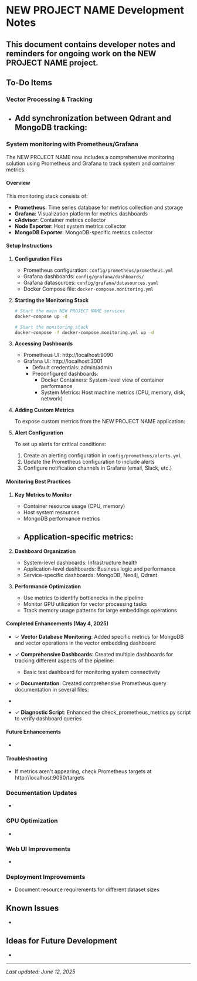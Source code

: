 # NEW PROJECT NAME Development Notes

## This document contains developer notes and reminders for ongoing work on the NEW PROJECT NAME project.

## To-Do Items

### Vector Processing & Tracking

- Add synchronization between Qdrant and MongoDB tracking:
  - 

### System monitoring with Prometheus/Grafana
The NEW PROJECT NAME now includes a comprehensive monitoring solution using Prometheus and Grafana to track system and container metrics.

#### Overview

This monitoring stack consists of:
- **Prometheus**: Time series database for metrics collection and storage
- **Grafana**: Visualization platform for metrics dashboards
- **cAdvisor**: Container metrics collector
- **Node Exporter**: Host system metrics collector
- **MongoDB Exporter**: MongoDB-specific metrics collector

#### Setup Instructions

1. **Configuration Files**
   - Prometheus configuration: `config/prometheus/prometheus.yml`
   - Grafana dashboards: `config/grafana/dashboards/`
   - Grafana datasources: `config/grafana/datasources.yaml`
   - Docker Compose file: `docker-compose.monitoring.yml`

2. **Starting the Monitoring Stack**
   ```bash
   # Start the main NEW PROJECT NAME services
   docker-compose up -d
   
   # Start the monitoring stack
   docker-compose -f docker-compose.monitoring.yml up -d
   ```

3. **Accessing Dashboards**
   - Prometheus UI: http://localhost:9090
   - Grafana UI: http://localhost:3001
     - Default credentials: admin/admin
     - Preconfigured dashboards:
       - Docker Containers: System-level view of container performance
       - System Metrics: Host machine metrics (CPU, memory, disk, network)

4. **Adding Custom Metrics**
   
   To expose custom metrics from the NEW PROJECT NAME application:
   

5. **Alert Configuration**
   
   To set up alerts for critical conditions:
   
   1. Create an alerting configuration in `config/prometheus/alerts.yml`
   2. Update the Prometheus configuration to include alerts
   3. Configure notification channels in Grafana (email, Slack, etc.)

#### Monitoring Best Practices

1. **Key Metrics to Monitor**
   - Container resource usage (CPU, memory)
   - Host system resources
   - MongoDB performance metrics
   - Application-specific metrics:
     - 

2. **Dashboard Organization**
   - System-level dashboards: Infrastructure health
   - Application-level dashboards: Business logic and performance
   - Service-specific dashboards: MongoDB, Neo4j, Qdrant

3. **Performance Optimization**
   - Use metrics to identify bottlenecks in the pipeline
   - Monitor GPU utilization for vector processing tasks
   - Track memory usage patterns for large embeddings operations

#### Completed Enhancements (May 4, 2025)

- ✓ **Vector Database Monitoring**: Added specific metrics for MongoDB and vector operations in the vector embedding dashboard
- ✓ **Comprehensive Dashboards**: Created multiple dashboards for tracking different aspects of the pipeline:
  - Basic test dashboard for monitoring system connectivity

- ✓ **Documentation**: Created comprehensive Prometheus query documentation in several files:
- 
- ✓ **Diagnostic Script**: Enhanced the check_prometheus_metrics.py script to verify dashboard queries

#### Future Enhancements
- 

#### Troubleshooting
- If metrics aren't appearing, check Prometheus targets at http://localhost:9090/targets


### Documentation Updates
- 

### GPU Optimization

- 
### Web UI Improvements
- 

### Deployment Improvements
- Document resource requirements for different dataset sizes

## Known Issues
- 

## Ideas for Future Development
- 

---

*Last updated: June 12, 2025*
